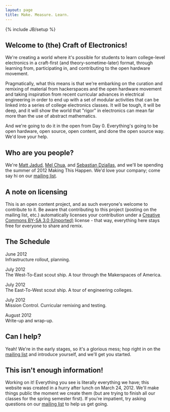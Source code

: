 ```yaml
---
layout: page
title: Make. Measure. Learn.
---
```

{% include JB/setup %}

<div class="row">
	
<div class="span6">
		
<h2>Welcome to (the) Craft of Electronics!</h2>

<p>We're creating a world where it's possible for students to learn college-level electronics in a craft-first (and theory-sometime-later) format, through learning from, participating in, and contributing to the open hardware movement.</p>

<p>Pragmatically, what this means is that we're embarking on the curation and remixing of material from hackerspaces and the open hardware movement and taking inspiration from recent curricular advances in electrical engineering in order to end up with a set of modular activities that can be linked into a series of college electronics classes. It will be tough, it will be deep, and it will show the world that "rigor" in electronics can mean far more than the use of abstract mathematics.</p>

<p>And we're going to do it in the open from Day 0. Everything's going to be open hardware, open source, open content, and done the open source way. We'd love your help.</p>

<h2>Who are you people?</h2>

<p>We're <a href="http://jadud.com">Matt Jadud</a>, <a href="http://blog.melchua.com">Mel Chua</a>, and <a href="http://blog.sdziallas.com">Sebastian Dziallas</a>, and we'll be spending the summer of 2012 Making This Happen. We'd love your company; come say hi on our <a href="http://groups.google.com/group/craftofelectronics">mailing list</a>.</p>

<h2>A note on licensing</h2>

<p>This is an open content project, and as such everyone's welcome to contribute to it. Be aware that contributing to this project (posting on the mailing list, etc.) automatically licenses your contribution under a <a href="http://creativecommons.org/licenses/by-sa/3.0/">Creative Commons BY-SA 3.0 (Unported)</a> license - that way, everything here stays free for everyone to share and remix.</p>

</div>

<div class="span5 offset1">

<div class="well">
	
<h2>The Schedule</h2>

<p>
<span class="label label-info">June 2012</span> <br/>
Infrastructure rollout, planning.</br>
</p>

<p><span class="label label-info">July 2012</span> <br/>
The West-To-East scout ship. A tour through the Makerspaces of America. <br/>
</p>

<p><span class="label label-info">July 2012</span> <br/>
The East-To-West scout ship. A tour of engineering colleges. <br/>
</p>

<p><span class="label label-info">July 2012</span> <br/>
Mission Control. Curricular remixing and testing. <br/>
</p>

<p><span class="label label-info">August 2012</span> <br/>
Write-up and wrap-up. <br/>
</p>

<h2>Can I help?</h2>
<p>Yeah! We're in the early stages, so it's a glorious mess; hop right in on the <a href="http://groups.google.com/group/craftofelectronics">mailing list</a> and introduce yourself, and we'll get you started.
</p>

<h2>This isn't enough information!</h2>
<p>Working on it! Everything you see is literally everything we have; this website was created in a hurry after lunch on March 24, 2012. We'll make things public the moment we create them (but are trying to finish all our classes for the spring semester first). If you're impatient, try asking questions on our <a href="http://groups.google.com/group/craftofelectronics">mailing list</a> to help us get going.</p>
</div> <!-- well -->
</div> <!-- span5 -->
</div> <!-- row -->